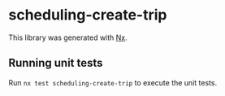 # scheduling-create-trip

This library was generated with [Nx](https://nx.dev).

## Running unit tests

Run `nx test scheduling-create-trip` to execute the unit tests.
